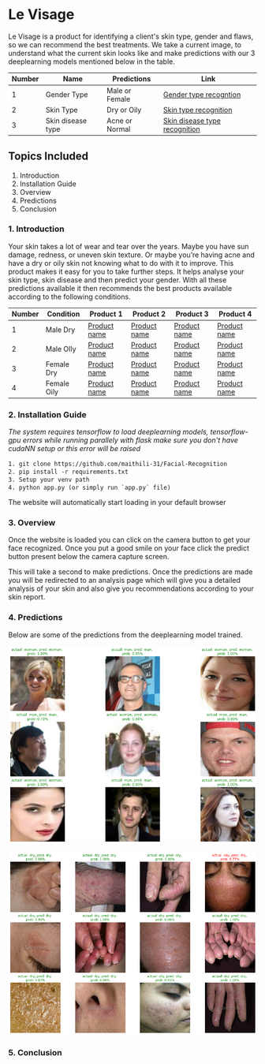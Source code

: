 # Le Visage

Le Visage is a product for identifying a client's skin type, gender and flaws, so we can recommend the best treatments. We take a current image, to understand what the
current skin looks like and make predictions with our 3 deeplearning models mentioned below in the table.

 Number  | Name | Predictions | Link 
--- | --- | --- |--- 
1 | Gender Type | Male or Female | [Gender type recogntion]()
2 | Skin Type | Dry or Oily | [Skin type recognition]()
3 | Skin disease type | Acne or Normal | [Skin disease type recognition]()

## Topics Included

1. Introduction
2. Installation Guide
3. Overview
4. Predictions
5. Conclusion

### 1. Introduction

Your skin takes a lot of wear and tear over the years. Maybe you have sun damage, redness, or uneven skin texture. Or maybe you’re having acne and have a dry or oily skin not knowing what to do with it to improve. This product makes it easy for you to take further steps. It helps analyse your skin type, skin disease and then predict your gender. With all these predictions available it then recommends the best products available according to the following conditions.

 Number  | Condition | Product 1 | Product 2 | Product 3 | Product 4   
--- | --- | --- |--- | --- | --- 
1 | Male Dry | [Product name]() | [Product name]() | [Product name]() | [Product name]() 
2 | Male OIly | [Product name]() | [Product name]() | [Product name]() | [Product name]() 
3 | Female Dry | [Product name]() | [Product name]() | [Product name]() | [Product name]() 
4 | Female Oily | [Product name]() | [Product name]() | [Product name]() | [Product name]()

### 2. Installation Guide
*The system requires tensorflow to load deeplearning models, tensorflow-gpu errors while running parallely with flask make sure you don't have cudaNN setup or this error will be raised*

```elem
1. git clone https://github.com/maithili-31/Facial-Recognition
2. pip install -r requirements.txt
3. Setup your venv path
4. python app.py (or simply run `app.py` file)
```
The website will automatically start loading in your default browser

### 3. Overview
Once the website is loaded you can click on the camera button to get your face recognized. Once you put a good smile on your face click the predict button present below the camera capture screen. 

This will take a second to make predictions. Once the predictions are made you will be redirected to an analysis page which will give you a detailed analysis of your skin and also give you recommendations according to your skin report.

### 4. Predictions

Below are some of the predictions from the deeplearning model trained.

![IMG](https://github.com/maithili-31/Project-For-Microsoft-Engage-Intern-2022/blob/main/assets/gender_preds.png?raw=true)

![IMG](https://github.com/maithili-31/Project-For-Microsoft-Engage-Intern-2022/blob/main/assets/skin_type_preds.png?raw=true)

### 5. Conclusion

